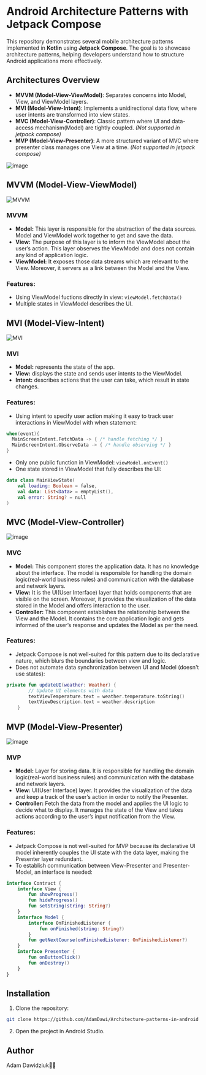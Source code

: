 # Android Architecture Patterns with Jetpack Compose

This repository demonstrates several mobile architecture patterns implemented in **Kotlin** using **Jetpack Compose**. The goal is to showcase architecture patterns, helping developers understand how to structure Android applications more effectively.

## Architectures Overview

- **MVVM (Model-View-ViewModel)**: Separates concerns into Model, View, and ViewModel layers.
- **MVI (Model-View-Intent)**: Implements a unidirectional data flow, where user intents are transformed into view states.
- **MVC (Model-View-Controller)**: Classic pattern where UI and data-access mechanism(Model) are tightly coupled. *(Not supported in jetpack compose)*
- **MVP (Model-View-Presenter)**: A more structured variant of MVC where presenter class manages one View at a time. *(Not supported in jetpack compose)*

![image](https://github.com/user-attachments/assets/83f4455e-a34b-459a-92bf-a4f250ca5129)

## MVVM (Model-View-ViewModel)

![MVVM](https://github.com/user-attachments/assets/2f3bec49-2749-488f-9b4d-ab16d453b0b3 )

### MVVM
- **Model:** This layer is responsible for the abstraction of the data sources. Model and ViewModel work together to get and save the data.
- **View:** The purpose of this layer is to inform the ViewModel about the user’s action. This layer observes the ViewModel and does not contain any kind of application logic.
- **ViewModel:** It exposes those data streams which are relevant to the View. Moreover, it servers as a link between the Model and the View.

### Features:
- Using ViewModel fuctions directly in view: ```viewModel.fetchData()```
- Multiple states in ViewModel describes the UI.

## MVI (Model-View-Intent)

![MVI](https://github.com/user-attachments/assets/27155167-d5f0-471b-849d-2529bc5e8007)

### MVI
- **Model:** represents the state of the app.
- **View:** displays the state and sends user intents to the ViewModel.
- **Intent:** describes actions that the user can take, which result in state changes.

### Features:
- Using intent to specify user action making it easy to track user interactions in ViewModel with when statement:
```kotlin
when(event){
  MainScreenIntent.FetchData -> { /* handle fetching */ }
  MainScreenIntent.ObserveData -> { /* handle observing */ }
}
```
- Only one public function in ViewModel: ```viewModel.onEvent()```
- One state stored in ViewModel that fully describes the UI:
```kotlin
data class MainViewState(
    val loading: Boolean = false,
    val data: List<Data> = emptyList(),
    val error: String? = null
)
```

## MVC (Model-View-Controller)

![image](https://github.com/user-attachments/assets/6d362156-da6a-491e-8801-dd9560da6f41)

### MVC
- **Model:** This component stores the application data. It has no knowledge about the interface. The model is responsible for handling the domain logic(real-world business rules) and communication with the database and network layers.
- **View:** It is the UI(User Interface) layer that holds components that are visible on the screen. Moreover, it provides the visualization of the data stored in the Model and offers interaction to the user.
- **Controller:** This component establishes the relationship between the View and the Model. It contains the core application logic and gets informed of the user’s response and updates the Model as per the need.
  
### Features:
- Jetpack Compose is not well-suited for this pattern due to its declarative nature, which blurs the boundaries between view and logic.
- Does not automate data synchronization between UI and Model (doesn't use states):
```kotlin
private fun updateUI(weather: Weather) {
        // Update UI elements with data
        textViewTemperature.text = weather.temperature.toString()
        textViewDescription.text = weather.description
    }
```


## MVP (Model-View-Presenter)

![image](https://github.com/user-attachments/assets/3aba4757-2324-4e9d-9099-6ea4e9cd93de)

### MVP
- **Model:** Layer for storing data. It is responsible for handling the domain logic(real-world business rules) and communication with the database and network layers.
- **View:** UI(User Interface) layer. It provides the visualization of the data and keep a track of the user’s action in order to notify the Presenter.
- **Controller:** Fetch the data from the model and applies the UI logic to decide what to display. It manages the state of the View and takes actions according to the user’s input notification from the View.

### Features:
- Jetpack Compose is not well-suited for MVP because its declarative UI model inherently couples the UI state with the data layer, making the Presenter layer redundant.
- To establish communication between View-Presenter and Presenter-Model, an interface is needed:
```kotlin
interface Contract {
    interface View {
        fun showProgress()
        fun hideProgress()
        fun setString(string: String?)
    }
    interface Model {
        interface OnFinishedListener {
            fun onFinished(string: String?)
        }
        fun getNextCourse(onFinishedListener: OnFinishedListener?)
    }
    interface Presenter {
        fun onButtonClick()
        fun onDestroy()
    }
}
```

## Installation

1. Clone the repository:
```bash
git clone https://github.com/AdamDawi/Architecture-patterns-in-android
```
2. Open the project in Android Studio.

## Author

Adam Dawidziuk🧑‍💻

